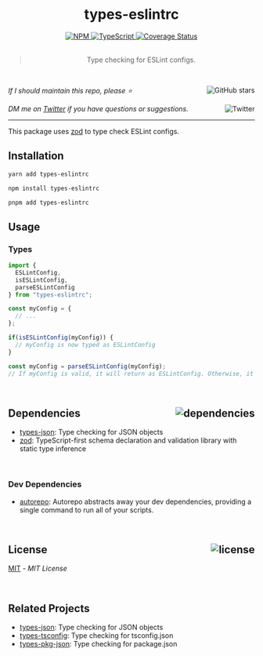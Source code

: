 <!--BEGIN HEADER-->
<div id="top" align="center">
  <h1>types-eslintrc</h1>
  <a href="https://npmjs.com/package/types-eslintrc">
    <img alt="NPM" src="https://img.shields.io/npm/v/types-eslintrc.svg">
  </a>
  <a href="https://github.com/bconnorwhite/types-eslintrc">
    <img alt="TypeScript" src="https://img.shields.io/github/languages/top/bconnorwhite/types-eslintrc.svg">
  </a>
  <a href="https://coveralls.io/github/bconnorwhite/types-eslintrc?branch=master">
    <img alt="Coverage Status" src="https://img.shields.io/coveralls/github/bconnorwhite/types-eslintrc.svg?branch=master">
  </a>
</div>

<br />

<blockquote align="center">Type checking for ESLint configs.</blockquote>

<br />

_If I should maintain this repo, please ⭐️_
<a href="https://github.com/bconnorwhite/types-eslintrc">
  <img align="right" alt="GitHub stars" src="https://img.shields.io/github/stars/bconnorwhite/types-eslintrc?label=%E2%AD%90%EF%B8%8F&style=social">
</a>

_DM me on [Twitter](https://twitter.com/bconnorwhite) if you have questions or suggestions._
<a href="https://twitter.com/bconnorwhite">
  <img align="right" alt="Twitter" src="https://img.shields.io/twitter/url?label=%40bconnorwhite&style=social&url=https%3A%2F%2Ftwitter.com%2Fbconnorwhite">
</a>

---
<!--END HEADER-->

This package uses [zod](https://www.npmjs.com/package/zod) to type check ESLint configs.

## Installation

```sh
yarn add types-eslintrc
```

```sh
npm install types-eslintrc
```

```sh
pnpm add types-eslintrc
```

## Usage

### Types

```ts
import {
  ESLintConfig,
  isESLintConfig,
  parseESLintConfig
} from "types-eslintrc";

const myConfig = {
  // ...
};

if(isESLintConfig(myConfig)) {
  // myConfig is now typed as ESLintConfig
}

const myConfig = parseESLintConfig(myConfig);
// If myConfig is valid, it will return as ESLintConfig. Otherwise, it will return undefined.
```

<!--BEGIN FOOTER-->

<br />

<h2 id="dependencies">Dependencies<a href="https://www.npmjs.com/package/types-eslintrc?activeTab=dependencies"><img align="right" alt="dependencies" src="https://img.shields.io/librariesio/release/npm/types-eslintrc.svg"></a></h2>

- [types-json](https://www.npmjs.com/package/types-json): Type checking for JSON objects
- [zod](https://www.npmjs.com/package/zod): TypeScript-first schema declaration and validation library with static type inference

<br />

<h3>Dev Dependencies</h3>

- [autorepo](https://www.npmjs.com/package/autorepo): Autorepo abstracts away your dev dependencies, providing a single command to run all of your scripts.

<br />

<h2 id="license">License <a href="https://opensource.org/licenses/MIT"><img align="right" alt="license" src="https://img.shields.io/npm/l/types-eslintrc.svg"></a></h2>

[MIT](https://opensource.org/licenses/MIT) - _MIT License_
<!--END FOOTER-->

<br />

## Related Projects

- [types-json](https://www.npmjs.com/package/types-json): Type checking for JSON objects
- [types-tsconfig](https://www.npmjs.com/package/types-tsconfig): Type checking for tsconfig.json
- [types-pkg-json](https://www.npmjs.com/package/types-pkg-json): Type checking for package.json
